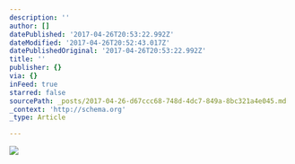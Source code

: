 ```yaml
---
description: ''
author: []
datePublished: '2017-04-26T20:53:22.992Z'
dateModified: '2017-04-26T20:52:43.017Z'
datePublishedOriginal: '2017-04-26T20:53:22.992Z'
title: ''
publisher: {}
via: {}
inFeed: true
starred: false
sourcePath: _posts/2017-04-26-d67ccc68-748d-4dc7-849a-8bc321a4e045.md
_context: 'http://schema.org'
_type: Article

---
```

![](https://the-grid-user-content.s3-us-west-2.amazonaws.com/4186352e-4131-482f-a10e-d7d201418c3d.jpg)